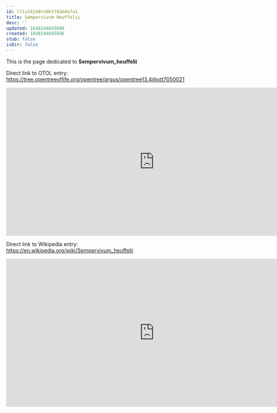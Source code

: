 ```yaml
---
id: l7is24jm9rnbht742m4o7u1
title: Sempervivum Heuffelii
desc: ''
updated: 1648144045696
created: 1648144045696
stub: false
isDir: false
---
```

This is the page dedicated to **Sempervivum_heuffelii**


Direct link to OTOL entry: https://tree.opentreeoflife.org/opentree/argus/opentree13.4@ott7050021



<html>
    <body>
    <iframe src="https://tree.opentreeoflife.org/opentree/argus/opentree13.4@ott7050021"
    width="800" height="400" frameborder="0" allowfullscreen> </iframe>
    </body>
</html>
    


Direct link to Wikipedia entry: https://en.wikipedia.org/wiki/Sempervivum_heuffelii



<html>
    <body>
    <iframe src="https://en.wikipedia.org/wiki/Sempervivum_heuffelii"
    width="800" height="400" frameborder="0" allowfullscreen> </iframe>
    </body>
</html>
    
